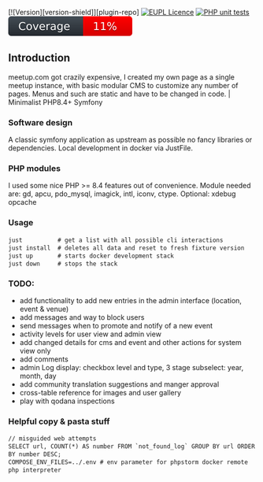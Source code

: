 
[![Version][version-shield]][plugin-repo]
[![EUPL Licence](https://img.shields.io/badge/Licence-EUPL%20v1.2-blue.svg)](https://eupl.eu/1.2/en)
[![PHP unit tests](https://github.com/xuedi/meetAgain/actions/workflows/phpunit.yml/badge.svg)](https://github.com/xuedi/meetAgain/actions/workflows/phpunit.yml)
[![Code Coverage](https://raw.githubusercontent.com/xuedi/meetAgain/main/tests/badge/coverage.svg)](https://github.com/xuedi/meetAgain/blob/master/tests/badgeGenerator.php)

## Introduction
meetup.com got crazily expensive, I created my own page as a single meetup
instance, with basic modular CMS to customize any number of pages. Menus and
such are static and have to be changed in code. | Minimalist PHP8.4+ Symfony


### Software design
A classic symfony application as upstream as possible no fancy libraries
or dependencies. Local development in docker via JustFile.  


### PHP modules
I used some nice PHP >= 8.4 features out of convenience. Module needed are:
gd, apcu, pdo_mysql, imagick, intl, iconv, ctype. Optional: xdebug opcache


### Usage
```
just          # get a list with all possible cli interactions
just install  # deletes all data and reset to fresh fixture version
just up       # starts docker development stack
just down     # stops the stack
``` 


### TODO:
 - add functionality to add new entries in the admin interface (location, event & venue)
 - add messages and way to block users
 - send messages when to promote and notify of a new event
 - activity levels for user view and admin view
 - add changed details for cms and event and other actions for system view only
 - add comments
 - admin Log display: checkbox level and type, 3 stage subselect: year, month, day
 - add community translation suggestions and manger approval
 - cross-table reference for images and user gallery
 - play with qodana inspections

### Helpful copy & pasta stuff
```
// misguided web attempts
SELECT url, COUNT(*) AS number FROM `not_found_log` GROUP BY url ORDER BY number DESC;
COMPOSE_ENV_FILES=../.env # env parameter for phpstorm docker remote php interpreter
```